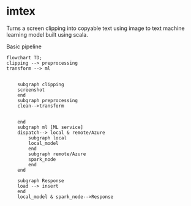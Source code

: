# imtex
 Turns a screen clipping into copyable text using image to text machine learning model built using scala.
 

 Basic pipeline

``` mermaid
flowchart TD;
clipping --> preprocessing
transform --> ml


    subgraph clipping
    screenshot
    end
    subgraph preprocessing
    clean-->transform


    end
    subgraph ml [ML service]
    dispatch--> local & remote/Azure
        subgraph local
        local_model
        end
        subgraph remote/Azure
        spark_node
        end 
    end

    subgraph Response
    load --> insert
    end
    local_model & spark_node-->Response
```
